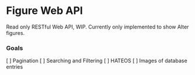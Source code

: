 # Figure Web API

Read only RESTful Web API, WIP. Currently only implemented to show Alter figures.

### Goals
[ ] Pagination
[ ] Searching and Filtering
[ ] HATEOS
[ ] Images of database entries
